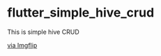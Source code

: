 # flutter_simple_hive_crud

This is simple hive CRUD

<a href="https://imgflip.com/gif/5v905y">via Imgflip</a>
